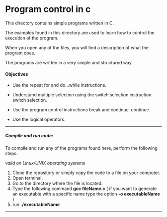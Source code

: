 # Program control in c

This directory contains simple programs written in C.

The examples found in this directory are used to learn how to control the execution of the program.

When you open any of the files, you will find a description of what the program does.

The programs are written in a very simple and structured way.

#### Objectives

- Use the repeat for and do...while instructions.
- Understand multiple selection using the switch selection instruction. switch selection.
- Use the program control instructions break and continue.
  continue.

- Use the logical operators.

------

##### Compile and run code:

To compile and run any of the programs found here, perform the following steps.

*valid on Linux/UNIX operating systems*

1. Clone the repository or simply copy the code to a file on your computer.
2. Open terminal.
3. Go to the directory where the file is located.
4. Type the following command **gcc fileName.c** ( if you want to generate an executable with a specific name type the option **-o executableName** )
5. run **./executableName**

------

